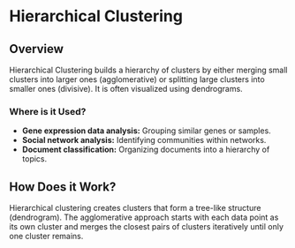 # Hierarchical Clustering

## Overview
Hierarchical Clustering builds a hierarchy of clusters by either merging small clusters into larger ones (agglomerative) or splitting large clusters into smaller ones (divisive). It is often visualized using dendrograms.

### Where is it Used?
- **Gene expression data analysis:** Grouping similar genes or samples.
- **Social network analysis:** Identifying communities within networks.
- **Document classification:** Organizing documents into a hierarchy of topics.

## How Does it Work?
Hierarchical clustering creates clusters that form a tree-like structure (dendrogram). The agglomerative approach starts with each data point as its own cluster and merges the closest pairs of clusters iteratively until only one cluster remains.
